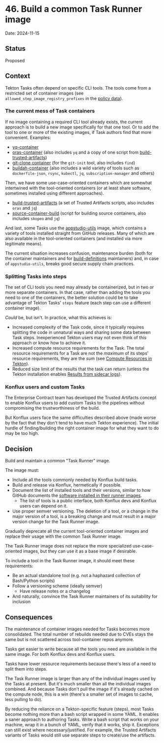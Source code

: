 # 46. Build a common Task Runner image

Date: 2024-11-15

## Status

Proposed

## Context

Tekton Tasks often depend on specific CLI tools.
The tools come from a restricted set of container images
(see `allowed_step_image_registry_prefixes` in the [policy data][rule-data]).

### The current mess of Task containers

If no image containing a required CLI tool already exists, the current approach
is to build a new image specifically for that one tool. Or to add the tool to
one or more of the existing images, if Task authors find that more convenient.
Examples:

* [yq-container]
* [oras-container]
  (also includes `yq` and a copy of one script from [build-trusted-artifacts])
* [git-clone container][git-clone]
  (for the `git-init` tool, also includes `find`)
* [buildah-container]
  (also includes a wild variety of tools such as
  `dockerfile-json`, `rsync`, `kubectl`, `jq`, `subscription-manager` and others)

Then, we have some use-case-oriented containers which are somewhat intertwined
with the tool-oriented containers (or at least share software, sometimes installed
using different approaches).

* [build-trusted-artifacts]
  (a set of Trusted Artifacts scripts, also includes `oras` and `jq`)
* [source-container-build]
  (script for building source containers, also includes `skopeo` and `jq`)

And last, some Tasks use the [appstudio-utils] image, which contains a variety
of tools installed straight from GitHub releases. Many of which are also available
in the tool-oriented containers (and installed via more legitimate means).

The current situation increases confusion, maintenance burden (both for the container
maintainers and for [build-definitions] maintainers) and, in case of `appstudio-utils`,
breaks good secure supply chain practices.

### Splitting Tasks into steps

The set of CLI tools you need may already be containerized, but in two or more separate
containers. In that case, rather than adding the tools you need to one of the containers,
the better solution could be to take advantage of Tekton Tasks' `steps` feature (each
step can use a different container image).

*Could* be, but isn't. In practice, what this achieves is:

* Increased complexity of the Task code, since it typically requires splitting the
  code in unnatural ways and sharing some data between Task steps. Inexperienced
  Tekton users may not even think of this approach or know how to achieve it.
* Increased compute resource requirements for the Task. The total resource requirements
  for a Task are not the *maximum* of its steps' resource requirements, they are
  the *sum* (see [Compute Resources in Tekton][compute-resources-in-tekton]).
* Reduced size limit of the results that the task can return (unless the Tekton
  installation enables [Results from sidecar logs][results-from-sidecar-logs]).

### Konflux users and custom Tasks

The Enterprise Contract team has developed the Trusted Artifacts concept to enable
Konflux users to add custom Tasks to the pipelines without compromising the
trustworthiness of the build.

But Konflux users face the same difficulties described above (made worse by the
fact that they don't tend to have much Tekton experience). The initial hurdle of
finding/building the right container image for what they want to do may be too high.

## Decision

Build and maintain a common "Task Runner" image.

The image must:

* Include all the tools commonly needed by Konflux build tasks.
* Build and release via Konflux, hermetically if possible.
* Document the list of installed tools and their versions, similar to how GitHub
  documents the [software installed in their runner images][github-runner-software].
  * The list of tools is a public interface, both Konflux devs and Konflux users
    can depend on it.
* Use proper semver versioning. The deletion of a tool, or a change in the major
  version of a tool, is a breaking change and must result in a major version change
  for the Task Runner image.

Gradually deprecate all the current tool-oriented container images and replace
their usage with the common Task Runner image.

The Task Runner image does not replace the more specialized use-case-oriented images,
but they can use it as a base image if desirable.

To include a tool in the Task Runner image, it should meet these requirements:

* Be an actual standalone tool (e.g. not a haphazard collection of Bash/Python scripts)
* Follow a versioning scheme (ideally semver)
  * Have release notes or a changelog
* And naturally, convince the Task Runner maintainers of its suitability for inclusion

## Consequences

The maintenance of container images needed for Tasks becomes more consolidated.
The total number of rebuilds needed due to CVEs stays the same but is not scattered
across tool-container repos anymore.

Tasks get easier to write because all the tools you need are available in the same
image. For both Konflux devs and Konflux users.

Tasks have lower resource requirements because there's less of a need to split
them into steps.

The Task Runner image is larger than any of the individual images used by the Tasks
at present. But it's much smaller than all the individual images combined. And
because Tasks don't pull the image if it's already cached on the compute node,
this is a win (there's a smaller set of images to cache, less pulling to do).

By reducing the reliance on a Tekton-specific feature (steps), most Tasks become
nothing more than a bash script wrapped in some YAML. It enables a saner approach
to authoring Tasks. Write a bash script that works on your machine, wrap it in
a bunch of YAML, verify that it works, ship it. Exceptions can still exist where
necessary/justified. For example, the Trusted Artifacts variants of Tasks would
still use separate steps to create/use the artifacts.

<!-- links table -->
[rule-data]: https://github.com/release-engineering/rhtap-ec-policy/blob/main/data/rule_data.yml
[git-clone]: https://github.com/konflux-ci/git-clone/tree/main/Dockerfile
[yq-container]: https://github.com/konflux-ci/yq-container/tree/main/Containerfile
[oras-container]: https://github.com/konflux-ci/oras-container/tree/main/Containerfile
[buildah-container]: https://github.com/konflux-ci/buildah-container/tree/main/Containerfile.task
[build-trusted-artifacts]: https://github.com/konflux-ci/build-trusted-artifacts/tree/main/Containerfile
[source-container-build]: https://github.com/konflux-ci/build-tasks-dockerfiles/blob/main/source-container-build/Dockerfile
[appstudio-utils]: https://github.com/konflux-ci/build-definitions/blob/main/appstudio-utils/Dockerfile
[build-definitions]: https://github.com/konflux-ci/build-definitions
[results-from-sidecar-logs]: https://tekton.dev/docs/pipelines/tasks/#larger-results-using-sidecar-logs
[compute-resources-in-tekton]: https://tekton.dev/docs/pipelines/compute-resources/
[github-runner-software]: https://github.com/actions/runner-images/blob/main/images/ubuntu/Ubuntu2404-Readme.md
